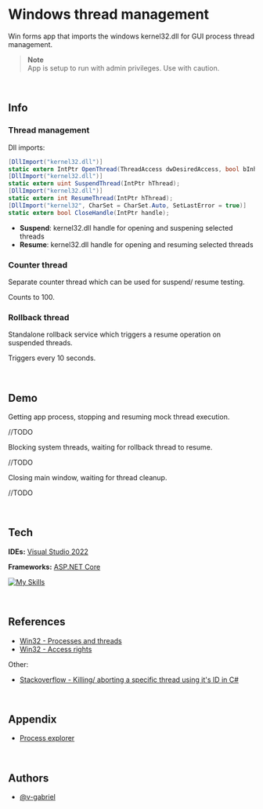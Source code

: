 # Windows thread management

Win forms app that imports the windows kernel32.dll for GUI process thread management.

> **Note** <br>
App is setup to run with admin privileges. Use with caution.

<br>

## Info

### Thread management

Dll imports:

```c#
[DllImport("kernel32.dll")]
static extern IntPtr OpenThread(ThreadAccess dwDesiredAccess, bool bInheritHandle, uint dwThreadId);
[DllImport("kernel32.dll")]
static extern uint SuspendThread(IntPtr hThread);
[DllImport("kernel32.dll")]
static extern int ResumeThread(IntPtr hThread);
[DllImport("kernel32", CharSet = CharSet.Auto, SetLastError = true)]
static extern bool CloseHandle(IntPtr handle);
```

- **Suspend**: kernel32.dll handle for opening and suspening selected threads
- **Resume**: kernel32.dll handle for opening and resuming selected threads

### Counter thread

Separate counter thread which can be used for suspend/ resume testing.

Counts to 100.

### Rollback thread
 
Standalone rollback service which triggers a resume operation on suspended threads.

Triggers every 10 seconds.
 
<br>

## Demo

Getting app process, stopping and resuming mock thread execution.

//TODO

Blocking system threads, waiting for rollback thread to resume.

//TODO

Closing main window, waiting for thread cleanup.

//TODO
  
<br>

## Tech

**IDEs:** [Visual Studio 2022](https://visualstudio.microsoft.com/vs/)

**Frameworks:** [ASP.NET Core](https://learn.microsoft.com/en-us/dotnet/fundamentals/)

[![My Skills](https://skillicons.dev/icons?i=dotnet,visualstudio)](https://skillicons.dev)

<br>

## References

- [Win32 - Processes and threads](https://learn.microsoft.com/en-us/windows/win32/api/_processthreadsapi/)
- [Win32 - Access rights](https://learn.microsoft.com/en-us/windows/win32/procthread/thread-security-and-access-rights)

Other:

- [Stackoverflow - Killing/ aborting a specific thread using it's ID in C#](https://stackoverflow.com/questions/28295619/killing-aborting-a-specific-thread-using-its-id-in-c-sharp)

<br>

## Appendix

- [Process explorer](https://learn.microsoft.com/en-us/sysinternals/downloads/process-explorer)

<br>

## Authors

- [@v-gabriel](https://github.com/v-gabriel)
